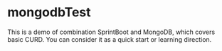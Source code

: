 # mongodbTest
This is a demo of combination SprintBoot and MongoDB, which covers basic CURD. You can consider it as a quick start or learning direction.
